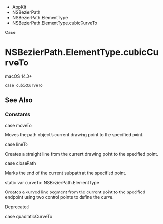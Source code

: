 

- AppKit
- NSBezierPath
- NSBezierPath.ElementType
-  NSBezierPath.ElementType.cubicCurveTo 

Case

# NSBezierPath.ElementType.cubicCurveTo

macOS 14.0+

``` source
case cubicCurveTo
```

## See Also

### Constants

case moveTo

Moves the path object’s current drawing point to the specified point.

case lineTo

Creates a straight line from the current drawing point to the specified point.

case closePath

Marks the end of the current subpath at the specified point.

static var curveTo: NSBezierPath.ElementType

Creates a curved line segment from the current point to the specified endpoint using two control points to define the curve.

Deprecated

case quadraticCurveTo

